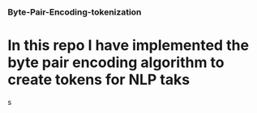 ### Byte-Pair-Encoding-tokenization

# In this repo I have implemented the byte pair encoding algorithm to create tokens for NLP taks

s
